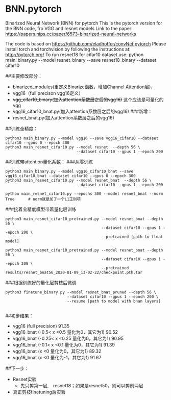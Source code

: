 # BNN.pytorch
Binarized Neural Network (BNN) for pytorch
This is the pytorch version for the BNN code, fro VGG and resnet models
Link to the paper: https://papers.nips.cc/paper/6573-binarized-neural-networks

The code is based on https://github.com/eladhoffer/convNet.pytorch
Please install torch and torchvision by following the instructions at: http://pytorch.org/
To run resnet18 for cifar10 dataset use: python main_binary.py --model resnet_binary --save resnet18_binary --dataset cifar10

##主要修改部分：
* binarized_modules(重定义Binarize函数，增加Channel Attention层)，
* vgg16（full precison vgg16定义）
* ~~vgg_cifar10_binary(加入attention系数层之后的vgg16)~~ 这个应该是可量化的vgg
* vgg16_cifar10_bnat.py(加入attention系数层之后的vgg16)
###新增：
* resnet_bnat.py(加入attention系数层之后的vgg16)

##训练全精度：
```
python3 main_binary.py --model vgg16 --save vgg16_cifar10 --dataset cifar10 --gpus 0 --epoch 300
python3 main_resnet_cifar10.py --model resnet  --depth 56 \
                               --dataset cifar10 --gpus 1 --epoch 200

```

##训练带attention量化系数：
###从零训练
```
python3 main_binary.py --model vgg16_cifar10_bnat --save vgg16_cifar10_bnat --dataset cifar10 --gpus 0 --epoch 300
python3 main_resnet_cifar10.py --model resnet_bnat  --depth 56 \
                               --dataset cifar10 --gpus 1 --epoch 200
                               
python main_resnet_cifar10.py --epochs 300 --model resnet_bnat --norm True      # norm就是加了一个L1正则项                         

```
###接着全精度模型带着量化层训练
```
python3 main_resnet_cifar10_pretrained.py --model resnet_bnat --depth 56 \
                                          --dataset cifar10 --gpus 1 --epoch 200 \
                                          --pretrained [path to float model]
                                          
python3 main_resnet_cifar10_pretrained.py --model resnet_bnat --depth 56 \
                                          --dataset cifar10 --gpus 1 --epoch 200 \
                                          --pretrained results/resnet_bnat56_2020-01-09_13-02-22/checkpoint.pth.tar

```

###根据训练好的量化层剪枝后微调
```
python3 finetune_binary.py --model resnet_bnat_pruned --depth 56 \
                           --dataset cifar10 --gpus 1 --epoch 200 \
                           --resume [path to model with bnan layers]


```


##初步结果： 
 
* vgg16 (full precision)  91.35 
* vgg16_bnat (-0.5< x <0.5 量化为0，其它为1)       90.52
* vgg16_bnat (-0.25< x <0.25 量化为0，其它为1)     90.95
* vgg16_bnat (-0.1< x <0.1 量化为0，其它为1)       91.39
* vgg16_bnat (x <0 量化为0，其它为1)               89.32
* vgg16_bnat (x <0 量化为-1，其它为1)               91.67

##下一步：
* Resnet实验
   * 先只剪第一层,　resnet18；如果是resnet50，则可以剪前两层
* 真正剪枝finetuning后实验
